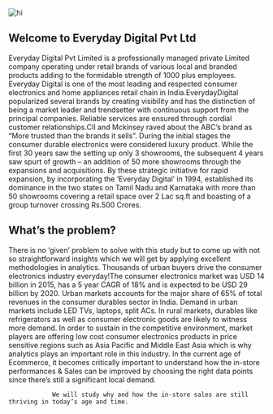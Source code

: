 <img src="C:\Users\Kirthika\Downloads\122861261.jpg" alt="hi" class="inline"/>

## Welcome to Everyday Digital Pvt Ltd

Everyday Digital Pvt Limited is a professionally managed private Limited company operating under retail brands of various local and branded products adding to the formidable strength of 1000 plus employees. Everyday Digital is one of the most leading and respected consumer electronics and home appliances retail chain in India.EverydayDigital popularized several brands by creating visibility and has the distinction of being a market leader and trendsetter with continuous support from the principal companies. Reliable services are ensured through cordial customer relationships.CII and Mckinsey raved about the ABC’s brand as “More trusted than the brands it sells”.
During the initial stages the consumer durable electronics were considered luxury product. While the first 30 years saw the setting up only 3 showrooms, the subsequent 4 years saw spurt of growth – an addition of 50 more showrooms through the expansions and acquisitions. By these strategic initiative for rapid expansion, by incorporating the ‘Everyday Digital’ in 1994, established its dominance in the two states on Tamil Nadu and Karnataka with more than 50 showrooms covering a retail space over 2 Lac sq.ft and boasting of a group turnover crossing Rs.500 Crores.

## What’s the problem?

There is no ‘given’ problem to solve with this study but to come up with not so straightforward insights which we will get by applying excellent methodologies in analytics. Thousands of urban buyers drive the consumer electronics industry everyday!The consumer electronics market was USD 14 billion in 2015, has a 5 year CAGR of 18% and is expected to be USD 29 billion by 2020. Urban markets accounts for the major share of 65% of total revenues in the consumer durables sector in India. Demand in urban markets include LED TVs, laptops, split ACs. In rural markets, durables like refrigerators as well as consumer electronic goods are likely to witness more demand. In order to sustain in the competitive environment, market players are offering low cost consumer electronics products in price sensitive regions such as Asia Pacific and Middle East Asia which is why analytics plays an important role in this industry. In the current age of Ecommerce, it becomes critically important to understand how the in-store performances & Sales can be improved by choosing the right data points since there’s still a significant local demand.


                We will study why and how the in-store sales are still thriving in today’s age and time. 


